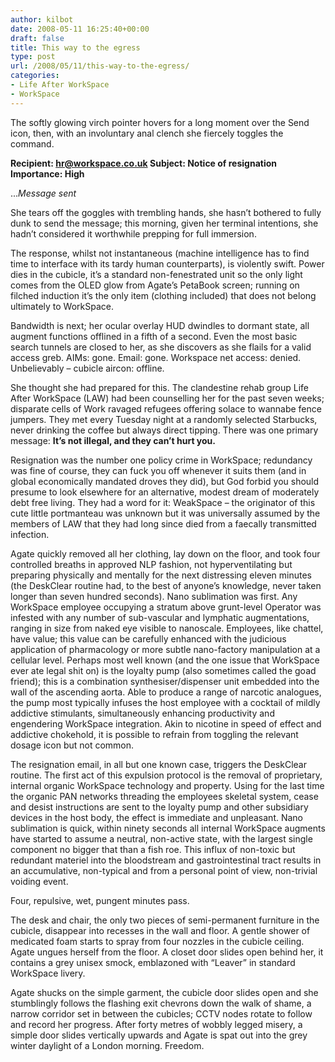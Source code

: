 ```yaml
---
author: kilbot
date: 2008-05-11 16:25:40+00:00
draft: false
title: This way to the egress
type: post
url: /2008/05/11/this-way-to-the-egress/
categories:
- Life After WorkSpace
- WorkSpace
---
```


The softly glowing virch pointer hovers for a long moment over the Send icon, then, with an involuntary anal clench she fiercely toggles the command.

**Recipient: [hr@workspace.co.uk](mailto:hr@workspace.co.uk)
Subject: Notice of resignation
Importance: High**

...*Message sent*

She tears off the goggles with trembling hands, she hasn’t bothered to fully dunk to send the message; this morning, given her terminal intentions, she hadn’t considered it worthwhile prepping for full immersion.

The response, whilst not instantaneous (machine intelligence has to find time to interface with its tardy human counterparts), is violently swift. Power dies in the cubicle, it’s a standard non-fenestrated unit so the only light comes from the OLED glow from Agate’s PetaBook screen; running on filched induction it’s the only item (clothing included) that does not belong ultimately to WorkSpace.

Bandwidth is next; her ocular overlay HUD dwindles to dormant state, all augment functions offlined in a fifth of a second. Even the most basic search tunnels are closed to her, as she discovers as she flails for a valid access greb. AIMs: gone. Email: gone. Workspace net access: denied. Unbelievably – cubicle aircon: offline.

She thought she had prepared for this. The clandestine rehab group Life After WorkSpace (LAW) had been counselling her for the past seven weeks; disparate cells of Work ravaged refugees offering solace to wannabe fence jumpers. They met every Tuesday night at a randomly selected Starbucks, never drinking the coffee but always direct tipping. There was one primary message: **It’s not illegal, and they can’t hurt you.**

Resignation was the number one policy crime in WorkSpace; redundancy was fine of course, they can fuck you off whenever it suits them (and in global economically mandated droves they did), but God forbid you should presume to look elsewhere for an alternative, modest dream of moderately debt free living. They had a word for it: WeakSpace – the originator of this cute little portmanteau was unknown but it was universally assumed by the members of LAW that they had long since died from a faecally transmitted infection.

Agate quickly removed all her clothing, lay down on the floor, and took four controlled breaths in approved NLP fashion, not hyperventilating but preparing physically and mentally for the next distressing eleven minutes (the DeskClear routine had, to the best of anyone’s knowledge, never taken longer than seven hundred seconds). Nano sublimation was first. Any WorkSpace employee occupying a stratum above grunt-level Operator was infested with any number of sub-vascular and lymphatic augmentations, ranging in size from naked eye visible to nanoscale. Employees, like chattel, have value; this value can be carefully enhanced with the judicious application of pharmacology or more subtle nano-factory manipulation at a cellular level. Perhaps most well known (and the one issue that WorkSpace ever ate legal shit on) is the loyalty pump (also sometimes called the goad friend); this is a combination synthesiser/dispenser unit embedded into the wall of the ascending aorta. Able to produce a range of narcotic analogues, the pump most typically infuses the host employee with a cocktail of mildly addictive stimulants, simultaneously enhancing productivity and engendering WorkSpace integration. Akin to nicotine in speed of effect and addictive chokehold, it is possible to refrain from toggling the relevant dosage icon but not common.

The resignation email, in all but one known case, triggers the DeskClear routine. The first act of this expulsion protocol is the removal of proprietary, internal organic WorkSpace technology and property. Using for the last time the organic PAN networks threading the employees skeletal system, cease and desist instructions are sent to the loyalty pump and other subsidiary devices in the host body, the effect is immediate and unpleasant. Nano sublimation is quick, within ninety seconds all internal WorkSpace augments have started to assume a neutral, non-active state, with the largest single component no bigger that than a fish roe. This influx of non-toxic but redundant materiel into the bloodstream and gastrointestinal tract results in an accumulative, non-typical and from a personal point of view, non-trivial voiding event.

Four, repulsive, wet, pungent minutes pass.

The desk and chair, the only two pieces of semi-permanent furniture in the cubicle, disappear into recesses in the wall and floor. A gentle shower of medicated foam starts to spray from four nozzles in the cubicle ceiling. Agate ungues herself from the floor. A closet door slides open behind her, it contains a grey unisex smock, emblazoned with “Leaver” in standard WorkSpace livery.

Agate shucks on the simple garment, the cubicle door slides open and she stumblingly follows the flashing exit chevrons down the walk of shame, a narrow corridor set in between the cubicles; CCTV nodes rotate to follow and record her progress. After forty metres of wobbly legged misery, a simple door slides vertically upwards and Agate is spat out into the grey winter daylight of a London morning. Freedom.

